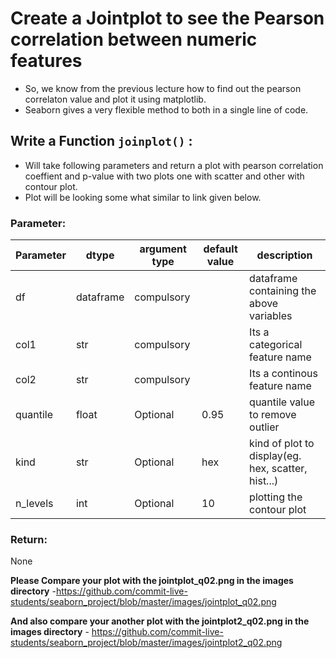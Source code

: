 # Create a Jointplot to see the Pearson correlation between numeric features

* So, we know from the previous lecture how to find out the pearson correlaton value and plot it using matplotlib.
* Seaborn gives a very flexible method to both in a single line of code.

## Write a Function `joinplot()` :

* Will take following parameters and return a plot with pearson correlation coeffient and p-value with two plots one with scatter and other with contour plot.
* Plot will be looking some what similar to link given below.


### Parameter:

| Parameter | dtype | argument type | default value | description |
| --- | --- | --- | --- | --- | 
| df| dataframe | compulsory |  | dataframe containing the above variables |
| col1| str | compulsory |  | Its a categorical feature name |
| col2| str | compulsory |  | Its a continous feature name |
| quantile| float | Optional | 0.95 | quantile value to remove outlier |
| kind| str | Optional | hex | kind of plot to display(eg. hex, scatter, hist...) |
| n_levels | int | Optional | 10 | plotting the contour plot |

### Return:

None

**Please Compare your plot with the jointplot_q02.png in the images directory** -https://github.com/commit-live-students/seaborn_project/blob/master/images/jointplot_q02.png

**And also compare your another plot with the jointplot2_q02.png in the images directory** - https://github.com/commit-live-students/seaborn_project/blob/master/images/jointplot2_q02.png
